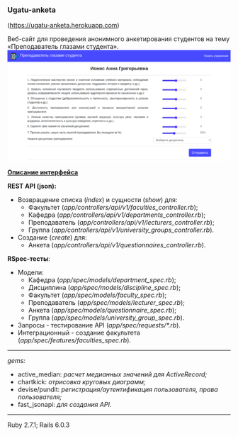 ### Ugatu-anketa

(https://ugatu-anketa.herokuapp.com)  

Веб-сайт для проведения анонимного анкетирования студентов на тему «Преподаватель глазами студента».
![Форма анкеты](.readme-images/3-1.png)

**[Описание интерфейса](interface.md)**

**REST API (json):**
  - Возвращение списка (*index*) и сущности (*show*) для:
    - Факультет (*app/controllers/api/v1/faculties_controller.rb*);
    - Кафедра (*app/controllers/api/v1/departments_controller.rb*);
    - Преподаватель (*app/controllers/api/v1/lecturers_controller.rb*);
    - Группа (*app/controllers/api/v1/university_groups_controller.rb*).
  - Создание (*create*) для:
    - Анкета (*app/controllers/api/v1/questionnaires_controller.rb*).
  
**RSpec-тесты**:
- Модели:
  -  Кафедра (*app/spec/models/department_spec.rb*);
  -  Дисциплина (*app/spec/models/discipline_spec.rb*);
  -  Факультет (*app/spec/models/faculty_spec.rb*);
  -  Преподаватель (*app/spec/models/lecturer_spec.rb*);
  -  Анкета (*app/spec/models/questionnaire_spec.rb*);
  -  Группа (*app/spec/models/university_group_spec.rb*).
- Запросы - тестирование API (*app/spec/requests/\*.rb*).
- Интеграционный - создание факультета (*app/spec/features/faculties_spec.rb*).   
---
*gems:*
 - active_median: *расчет медианных значений для ActiveRecord;*
 - chartkick: *отрисовка круговых диаграмм;*
 - devise/pundit: *регистрация/аутентификация пользователя, права пользователя;*
 - fast_jsonapi: *для создания API.*
- - -
Ruby 2.7.1; Rails 6.0.3
